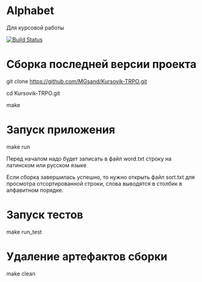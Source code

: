 # Alphabet
Для курсовой работы

[![Build Status](https://travis-ci.org/MGsand/Kursovik-TRPO.svg?branch=master)](https://travis-ci.org/MGsand/Kursovik-TRPO)

# Сборка последней версии проекта
git clone https://github.com/MGsand/Kursovik-TRPO.git

cd Kursovik-TRPO.git

make

# Запуск приложения
make run

Перед началом надо будет записать в файл word.txt строку на латинском или русском языке

Если сборка завершилась успешно, то нужно открыть файл sort.txt для просмотра отсортированной строки, слова выводятся в столбик в алфавитном порядке.

# Запуск тестов

make run_test

# Удаление артефактов сборки

make clean
